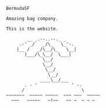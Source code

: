 ```
BermudaSF

Amazing bag company.

This is the website.

        __ _.--..--._ _
     .-' _/   _/\_   \_'-.
    |__ /   _/\__/\_   \__|
       |___/\_\__/  \___|
              \__/
              \__/
               \__/
                \__/
             ____\__/___
       . - '             ' -.
      /                      \
~~~~~~~  ~~~~~ ~~~~~  ~~~ ~~~  ~~~~~
  ~~~   ~~~~~   ~!~~   ~~ ~  ~ ~ ~
```
